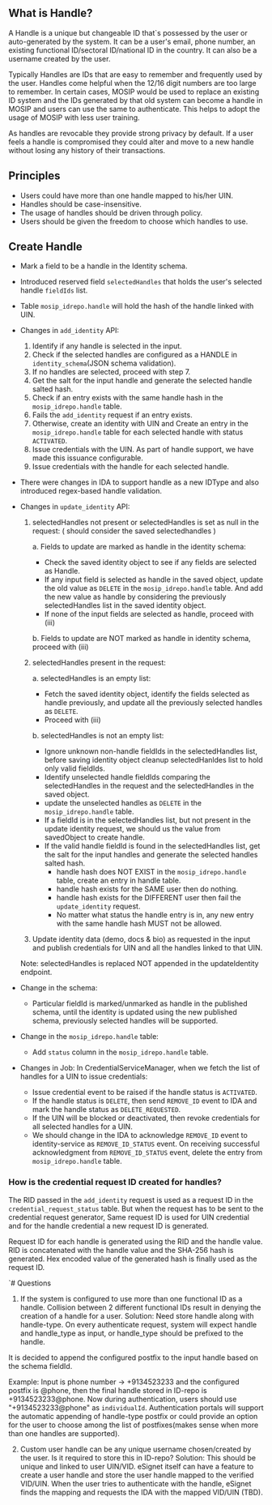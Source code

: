 ## What is Handle?

A Handle is a unique but changeable ID that`s possessed by the user or auto-generated by the system. It can be a user's email, phone number, an existing functional ID/sectoral ID/national ID in the country. It can also be a username created by the user. 

Typically Handles are IDs that are easy to remember and frequently used by the user. Handles come helpful when the 12/16 digit numbers are too large to remember. In certain cases, MOSIP would be used to replace an existing ID system and the IDs generated by that old system can become a handle in MOSIP and users can use the same to authenticate. This helps to adopt the usage of MOSIP with less user training. 

As handles are revocable they provide strong privacy by default. If a user feels a handle is compromised they could alter and move to a new handle without losing any history of their transactions. 

## Principles

* Users could have more than one handle mapped to his/her UIN.
* Handles should be case-insensitive.
* The usage of handles should be driven through policy.
* Users should be given the freedom to choose which handles to use.

## Create Handle

* Mark a field to be a handle in the Identity schema.
* Introduced reserved field `selectedHandles` that holds the user's selected handle `fieldIds` list.
* Table `mosip_idrepo.handle` will hold the hash of the handle linked with UIN.
* Changes in `add_identity` API:
    1. Identify if any handle is selected in the input.
    2. Check if the selected handles are configured as a HANDLE in `identity_schema`(JSON schema validation).
    3. If no handles are selected, proceed with step 7.
    4. Get the salt for the input handle and generate the selected handle salted hash.
    5. Check if an entry exists with the same handle hash in the `mosip_idrepo.handle` table.
    6. Fails the `add_identity` request if an entry exists.
    7. Otherwise, create an identity with UIN and Create an entry in the `mosip_idrepo.handle` table for each selected handle with status `ACTIVATED`.
    8. Issue credentials with the UIN. As part of handle support, we have made this issuance configurable.
    9. Issue credentials with the handle for each selected handle.
* There were changes in IDA to support handle as a new IDType and also introduced regex-based handle validation.
* Changes in `update_identity` API:

	1. selectedHandles not present or selectedHandles is set as null in the request: ( should consider the saved selectedhandles )

		a. Fields to update are marked as handle in the identity schema:
		 - Check the saved identity object to see if any fields are selected as Handle.
		 - If any input field is selected as handle in the saved object, update the old value as `DELETE` in the `mosip_idrepo.handle` table. And add the new value as handle by considering the previously selectedHandles list in the saved identity object.
		 - If none of the input fields are selected as handle, proceed with (iii)

		b. Fields to update are NOT marked as handle in identity schema, proceed with (iii)

	2. selectedHandles present in the request:

		a. selectedHandles is an empty list:
		 - Fetch the saved identity object, identify the fields selected as handle previously, and update all the previously selected handles as `DELETE`.
		 - Proceed with  (iii)

		b. selectedHandles is not an empty list:
		 - Ignore unknown non-handle fieldIds in the selectedHandles list, before saving identity object cleanup selectedHanldes list to hold only valid fieldIds.
		 - Identify unselected handle fieldIds comparing the selectedHandles in the request and the selectedHandles in the saved object.
		 - update the unselected handles as `DELETE` in the `mosip_idrepo.handle` table.
   		 - If a fieldId is in the selectedHandles list, but not present in the update identity request, we should us the value from savedObject to create handle.
		 - If the valid handle fieldId is found in the selectedHandles list, get the salt for the input handles and generate the selected handles salted hash.
		    - handle hash does NOT EXIST in the `mosip_idrepo.handle` table, create an entry in handle table.
		    - handle hash exists for the SAME user then do nothing.
		    - handle hash exists for the DIFFERENT user then fail the `update_identity` request.
		    - No matter what status the handle entry is in, any new entry with the same handle hash MUST not be allowed.

	3. Update identity data (demo, docs & bio) as requested in the input and publish credentials for UIN and all the handles linked to that UIN.

	Note: selectedHandles is replaced NOT appended in the updateIdentity endpoint.

* Change in the schema:
    - Particular fieldId is marked/unmarked as handle in the published schema, until the identity is updated using the new published schema, previously selected handles will be supported.

* Change in the `mosip_idrepo.handle` table:
    - Add `status` column in the `mosip_idrepo.handle` table.

* Changes in Job: In CredentialServiceManager, when we fetch the list of handles for a UIN to issue credentials:
    - Issue credential event to be raised if the handle status is `ACTIVATED`.
    - If the handle status is `DELETE`, then send `REMOVE_ID` event to IDA and mark the handle status as `DELETE_REQUESTED`.
    - If the UIN will be blocked or deactivated, then revoke credentials for all selected handles for a UIN.
    - We should change in the IDA to acknowledge `REMOVE_ID` event to identity-service as `REMOVE_ID_STATUS` event. On receiving successful acknowledgment from `REMOVE_ID_STATUS` event, delete the entry from `mosip_idrepo.handle` table.


### How is the credential request ID created for handles?

The RID passed in the `add_identity` request is used as a request ID in the `credential_request_status` table. But when the request has to be sent to the credential request generator, Same request ID is used for UIN credential and for the handle credential a new request ID is generated.

Request ID for each handle is generated using the RID and the handle value. RID is concatenated with the handle value and the SHA-256 hash is generated. Hex encoded value of the generated hash is finally used as the request ID.
 

`# Questions

1. If the system is configured to use more than one functional ID as a handle. Collision between 2 different functional 
IDs result in denying the creation of a handle for a user.
Solution: Need store handle along with handle-type. On every authenticate request, system will expect handle and handle_type as input,
or handle_type should be prefixed to the handle.

It is decided to append the configured postfix to the input handle based on the schema fieldId.

Example: 
Input is phone number -> +9134523233 and the configured postfix is @phone, then the final handle stored in ID-repo is
+9134523233@phone. Now during authentication, users should use "+9134523233@phone" as `individualId`. Authentication 
portals will support the automatic appending of handle-type postfix or could provide an option for the user to choose among 
the list of postfixes(makes sense when more than one handles are supported).

2. Custom user handle can be any unique username chosen/created by the user. Is it required to store this in ID-repo?
Solution: This should be unique and linked to user UIN/VID. eSignet itself can have a feature to create a 
user handle and store the user handle mapped to the verified VID/UIN. When the user tries to authenticate with the 
handle, eSignet finds the mapping and requests the IDA with the mapped VID/UIN (TBD).
